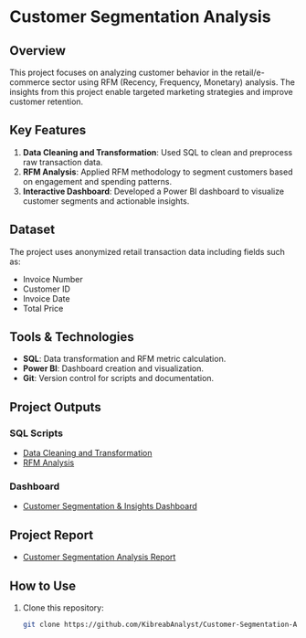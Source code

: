 # Customer Segmentation Analysis

## Overview
This project focuses on analyzing customer behavior in the retail/e-commerce sector using RFM (Recency, Frequency, Monetary) analysis. The insights from this project enable targeted marketing strategies and improve customer retention.

## Key Features
1. **Data Cleaning and Transformation**: Used SQL to clean and preprocess raw transaction data.
2. **RFM Analysis**: Applied RFM methodology to segment customers based on engagement and spending patterns.
3. **Interactive Dashboard**: Developed a Power BI dashboard to visualize customer segments and actionable insights.

## Dataset
The project uses anonymized retail transaction data including fields such as:
- Invoice Number
- Customer ID
- Invoice Date
- Total Price

## Tools & Technologies
- **SQL**: Data transformation and RFM metric calculation.
- **Power BI**: Dashboard creation and visualization.
- **Git**: Version control for scripts and documentation.

## Project Outputs
### SQL Scripts
- [Data Cleaning and Transformation](SQL-Scripts/data_cleaning.sql)
- [RFM Analysis](SQL-Scripts/rfm_analysis.sql)

### Dashboard
- [Customer Segmentation & Insights Dashboard](Dashboard/segmentation_dashboard.pbix)

## Project Report
- [Customer Segmentation Analysis Report](Docs/Customer_Segmentation_Report.pdf)

## How to Use
1. Clone this repository:
   ```bash
   git clone https://github.com/KibreabAnalyst/Customer-Segmentation-Analysis.git
